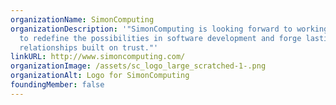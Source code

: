 ```yaml
---
organizationName: SimonComputing
organizationDescription: '"SimonComputing is looking forward to working together
  to redefine the possibilities in software development and forge lasting
  relationships built on trust."'
linkURL: http://www.simoncomputing.com/
organizationImage: /assets/sc_logo_large_scratched-1-.png
organizationAlt: Logo for SimonComputing
foundingMember: false
---
```

